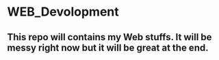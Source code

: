 # WEB_Devolopment

## This repo will contains my Web stuffs. It will be messy right now but it will be great at the end.
